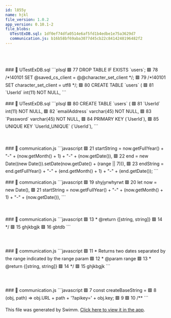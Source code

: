 ```yaml
---
id: l855y
name: hjkl
file_version: 1.0.2
app_version: 0.10.1-2
file_blobs:
  UTestExDB.sql: 1df0ef74dfa0514e6af5fd1b4edbe1e75a3629d7
  communication.js: b16b58bf69aba3077d45cb22c8414248196482f2
---
```


<br/>

<br/>

<br/>
<!-- NOTE-swimm-snippet: the lines below link your snippet to Swimm -->
### 📄 UTestExDB.sql
```plsql
🟩 77     DROP TABLE IF EXISTS `users`;
🟩 78     /*!40101 SET @saved_cs_client     = @@character_set_client */;
🟩 79     /*!40101 SET character_set_client = utf8 */;
🟩 80     CREATE TABLE `users` (
🟩 81       `UserId` int(11) NOT NULL,
```

<br/>

<br/>
<!-- NOTE-swimm-snippet: the lines below link your snippet to Swimm -->
### 📄 UTestExDB.sql
```plsql
🟩 80     CREATE TABLE `users` (
🟩 81       `UserId` int(11) NOT NULL,
🟩 82       `emailAddress` varchar(45) NOT NULL,
🟩 83       `Password` varchar(45) NOT NULL,
🟩 84       PRIMARY KEY (`UserId`),
🟩 85       UNIQUE KEY `UserId_UNIQUE` (`UserId`),
```

<br/>

<br/>

<br/>

<br/>
<!-- NOTE-swimm-snippet: the lines below link your snippet to Swimm -->
### 📄 communication.js
```javascript
🟩 21             startString = now.getFullYear() + "-" + (now.getMonth() + 1) + "-" + (now.getDate()),
🟩 22             end = new Date((new Date()).setDate(now.getDate() + (range || 7))),
🟩 23             endString = end.getFullYear() + "-" + (end.getMonth() + 1) + "-" + (end.getDate());
```

<br/>

<br/>
<!-- NOTE-swimm-snippet: the lines below link your snippet to Swimm -->
### 📄 communication.js
```javascript
🟩 19     shyjyrwhyrwt
🟩 20         let now = new Date(),
🟩 21             startString = now.getFullYear() + "-" + (now.getMonth() + 1) + "-" + (now.getDate()),
```

<br/>

<br/>

<br/>

<br/>
<!-- NOTE-swimm-snippet: the lines below link your snippet to Swimm -->
### 📄 communication.js
```javascript
🟩 13      * @return {[string, string]}
🟩 14      */
🟩 15     ghjkbgjk
🟩 16     gbtdb
```

<br/>

<br/>

<br/>

<br/>
<!-- NOTE-swimm-snippet: the lines below link your snippet to Swimm -->
### 📄 communication.js
```javascript
🟩 11      * Returns two dates separated by the range indicated by the range param
🟩 12      * @param range
🟩 13      * @return {[string, string]}
🟩 14      */
🟩 15     ghjkbgjk
```

<br/>

<br/>

<br/>

<br/>
<!-- NOTE-swimm-snippet: the lines below link your snippet to Swimm -->
### 📄 communication.js
```javascript
🟩 7      const createBaseString =
🟩 8          (obj, path) => obj.URL + path +  '?apikey=' + obj.key;
🟩 9      
🟩 10     /**
```

<br/>

This file was generated by Swimm. [Click here to view it in the app](http://localhost:5001/repos/ls4DA2fLasmQuEbT4ipw/docs/l855y).